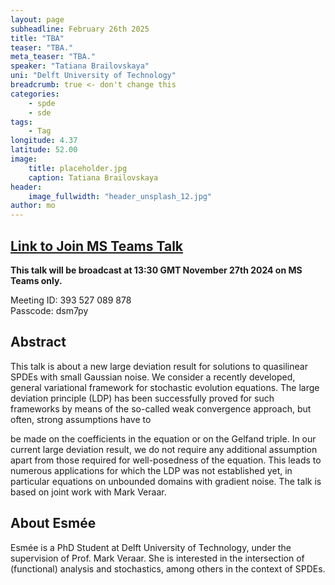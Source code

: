 ```yaml
---
layout: page
subheadline: February 26th 2025
title: "TBA"
teaser: "TBA."
meta_teaser: "TBA."
speaker: "Tatiana Brailovskaya"
uni: "Delft University of Technology"
breadcrumb: true <- don't change this
categories:
    - spde
    - sde
tags:
    - Tag
longitude: 4.37
latitude: 52.00
image:
    title: placeholder.jpg
    caption: Tatiana Brailovskaya
header:
    image_fullwidth: "header_unsplash_12.jpg"
author: mo
---
```


## [Link to Join MS Teams Talk](https://teams.microsoft.com/l/meetup-join/19%3ameeting_N2Q2NGY2NDEtYWVmNS00NzE3LWI0ZWMtMWFiZmE3NGM2MTc3%40thread.v2/0?context=%7b%22Tid%22%3a%22377e3d22-4ea1-422d-b0ad-8fcc89406b9e%22%2c%22Oid%22%3a%2243af9e94-a882-4d59-8a92-d00c8899065e%22%7d)

**This talk will be broadcast at 13:30 GMT November 27th 2024 on MS Teams only.**

Meeting ID: 393 527 089 878 \
Passcode: dsm7py

## Abstract

This talk is about a new large deviation result for solutions to quasilinear SPDEs with small Gaussian noise. We consider a recently developed, general variational framework for stochastic evolution equations. The large deviation principle (LDP) has been successfully proved for such frameworks by means of the so-called weak convergence approach, but often, strong assumptions have to

be made on the coefficients in the equation or on the Gelfand triple. In our current large deviation result, we do not require any additional assumption apart from those required for well-posedness of the equation. This leads to numerous applications for which the LDP was not established yet, in particular equations on unbounded domains with gradient noise. The talk is based on joint work with Mark Veraar.

## About Esmée

Esmée is a PhD Student at Delft University of Technology, under the supervision of Prof. Mark Veraar. She is interested in the intersection of (functional) analysis and stochastics, among others in the context of SPDEs.
